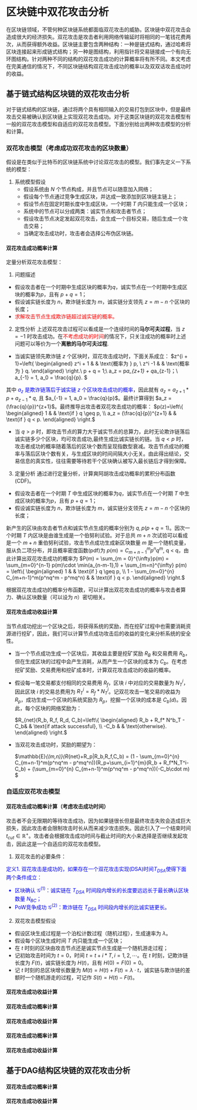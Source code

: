 # 区块链中双花攻击分析


在区块链领域，不管何种区块链系统都面临双花攻击的威胁。区块链中双花攻击会造成很大的经济损失。双花攻击是攻击者利用网络传输延时将相同的一笔钱花费两次，从而获得额外收益。区块链主要包含两种结构：一种是链式结构，通过哈希将区块连接起来形成链式结构；另一种是图结构，利用指针将交易链接成一个有向无环图结构。针对两种不同的结构的双花攻击成功的计算概率将有所不同。本文考虑在完美通信的情况下，不同区块链结构双花攻击成功的概率以及双双话攻击成功时的收益。

## 基于链式结构区块链的双花攻击分析

对于链式结构的区块链，通过将两个具有相同输入的交易打包到区块中，但是最终攻击交易被确认到区块链上实现双花攻击成功。对于这类区块链的双花攻击模型有一般的双花攻击模型和自适应的双花攻击模型。下面分别给出两种攻击模型的分析和计算。

### 双花攻击模型（考虑成功双花攻击的区块数量）

假设是在类似于比特币的区块链系统中讨论双花攻击的模型。我们事先定义一下系统的模型：
1. 系统模型假设
    * 假设系统由 $N$ 个节点构成，并且节点可以随意加入网络；
    * 假设每个节点通过竞争生成区块，并达成一致添加到区块链主链上；
    * 假设节点在固定时期长度中生成区块，一个时期 $T$ 内只能生成一个区块；
    * 系统中的节点可以分成两类：诚实节点和攻击者节点； 
    * 假设攻击节点决定发起双花攻击，会生成一个目标交易，随后生成一个攻击交易；
    * 当确定攻击成功时，攻击者会选择公布伪区块链。

#### 双花攻击成功概率计算
定量分析双花攻击模型：
1. 问题描述
  *  假设攻击者在一个时期中生成区块的概率为$q$，诚实节点在一个时期中生成区块的概率为$p$，且有 $p + q = 1$；
  *  假设诚实链长度为 $n$，欺诈链长度为 $m$，诚实链分支领先 $z = m - n$ 个区块的长度；
  * <font color = red>求解攻击节点生成欺诈链超过诚实链的概率。</font>
2. 定性分析
上述双花攻击过程可以看成是一个连续时间的**马尔可夫过程**，当 $z = -1$ 时攻击成功。在<font color = red>不考虑成功的时间</font>的情况下，只关注成功的概率时上述问题可以等价为一个**离散的马尔可夫过程**.
  * 当诚实链领先欺诈链 $z$ 个区块时，双花攻击成功时，下面关系成立：
    $z^{i + 1}=\left\{
    \begin{aligned}
    z^i + 1 &  & \text{概率为 } p, \\
    z^i -1 &  & \text{概率为 } q.
    \end{aligned}
  \right.\\
  p + q = 1;\\
  a_z = p*a_{z+1} + q*a_{z-1}；\\
  a_{-1} = 1, a_0 = \frac{q}{p}.
  $

  其中<font color = blue> $a_z$ 是欺诈链落后于诚实链 $z$ 个区块攻击成功的概率</font>，因此就有 $a_z = a_{z+1}*p + a_{z-1}*q$, 且 $a_{-1} = 1, a_0 = \frac{q}{p}$。最终计算得到 $a_z = (\frac{q}{p})^{z+1}$。最终推导出攻击者双花攻击成功的概率： 
  $p(z)=\left\{
  \begin{aligned}
  1 &  & \text{if } q \geq p, \\
  a_z = (\frac{q}{p})^{z+1} &  & \text{if } q < p.
  \end{aligned}
  \right.$
  * 当 $q > p$ 时，即攻击节点的算力大于诚实节点的总算力，此时无论欺诈链落后诚实链多少个区块，均可攻击成功,最终生成比诚实链长的链。当 $q < p$ 时，攻击者成功的概率随着落后的区块个数而呈现指数型衰减。攻击节点成功的概率与落后区块个数有关，与生成区块的时间间隔大小无关。由此得出结论，交易信息的真实性，往往需要等待若干个区块确认被写入最长链后才得到保障。
3. 定量分析
通过进行定量分析，计算爽阿胡攻击成功概率的累积分布函数(CDF)。
  *  假设攻击者在一个时期 $T$ 中生成区块的概率为$q$，诚实节点在一个时期 $T$ 中生成区块的概率为$p$，且有 $p + q = 1$；
  *  假设诚实链长度为 $n$，欺诈链长度为 $m$，诚实链分支领先 $z = m - n$ 个区块的长度；

新产生的区块由攻击者节点和诚实节点生成的概率分别为 $q,p(p + q = 1)$。因次一个时期 $T$ 内区块是由谁生成是一个伯努利试验。对于总共 $m+n$ 次试验可以看成是一个 $m+n$ 重伯努利试验，攻击节点成功生成新区块数量 $m$ 是一个随机变量，服从负二项分布，并且概率密度函数(pdf)为 $p(m) = C_{m+n-1}^m p^nq^m$, q < q，由此计算出双花攻击成功的概率为 $P(m) = \sum_{m = 0}^{\infty}p(m) = \sum_{m=0}^{n-1} p(m)\cdot \min(a_{n-m-1},1) + \sum_{m=n}^{\infty} p(m) 
= \left\{
  \begin{aligned}
  1 &  & \text{if } q \geq p, \\
  1 - \sum_{m=0}^{n} C_{m+n-1}^m(p^nq^m - p^mq^n) &  & \text{if } q < p.
  \end{aligned}
  \right.$

根据双花攻击成功的概率分布函数，可以计算出双花攻击成功的概率与攻击者算力、确认区块数量（可以设为 $n$）密切相关。

#### 双花攻击成功收益计算

当节点成功挖出一个区块之后，将获得系统的奖励，而在挖矿过程中也需要消耗资源进行挖矿，因此，我们可以计算节点成功攻击后的收益的变化来分析系统的安全性。

* 当一个节点成功生成一个区块后，其收益主要是挖矿奖励 $R_B$ 和交易费用 $R_b$，但在生成区块的过程中会产生消耗，从而产生一个区块的成本为 $C_b$。在考虑挖矿奖励、交易费用和挖矿成本时，计算双花攻击成功的收益的概率。
* 假设每一笔交易都支付相同的交易费用 $R_f$，区块 $i$ 中对应的交易数量为 $N_T^i$，因此区块 $i$ 的交易总费用为 $R_T^i = R_f* N_T^i$。记双花攻击一笔交易的收益为 $R_p$，成功生成一个区块的系统奖励为 $R_p$，挖掘一个区块的成本是 $C_b(d)$。因此，每个区块的网络奖励为：
      
  $R_{net}(R_b, R_f, R_d, C_b)=\left\{
  \begin{aligned}
  R_b + R_f* N^b_T - C_b&  & \text{if attack successful}, \\
  -C_b &  & \text{otherwise}.
  \end{aligned}
  \right.$
* 当双花攻击成功时，奖励的期望为：

  $\mathbb{E}_{(m,n)}(R_{net}+R_p|R_b,R_f,C_b) = (1 - \sum_{m=0}^{n} C_{m+n-1}^m(p^nq^m - p^mq^n))(R_p+\sum_{i=1}^{m}(R_b + R_f*N_T^i-C_b) + (\sum_{m=0}^{n} C_{m+n-1}^m(p^nq^m - p^mq^n))(-C_b\cdot m) $ 


### 自适应双花攻击模型

#### 双花攻击成功概率计算（考虑攻击成功时间）

攻击者不会无限期的等待攻击成功，因为如果链很长但是最终攻击失败会造成巨大损失，因此攻击者会限制攻击时长从而来减少攻击损失。因此引入了一个结束时间 $t_{cut}\in \mathbb{R}^+$。攻击者会根据攻击成功时间与截止时间的大小来选择是否继续发起攻击，因此这是一个自适应的双花攻击模型。

1. 双花攻击的必要条件：

  <font color = blue>定义1. 双花攻击是成功的，如果存在一个双花攻击实现(DSA)时间$T_{DSA}$使得下面两个条件成立：
  * 区块确认 $\mathcal{G}^{(1)}$：诚实链在 $T_{DSA}$ 时间段内增长的长度要远远长于最长确认区块数量 $N_{BC}$；
  * PoW竞争成功 $\mathcal{G}^{(2)}$：欺诈链在 $T_{DSA}$ 时间段内增长的比诚实链更长。</font>

2. 双花攻击模型假设
  *  假设区块生成过程是一个泊松计数过程（随机过程），生成速率为 $\lambda$。
  *  假设每个区块生成时间 $T$ 内只能生成一个区块；
  *  在 $t$ 时刻的区块由攻击节点还是诚实节点生成是一个随机游走过程；
  *  记初始攻击时间为 $t = 0$，时间 $t = t + i*T, i = 1, 2, \cdots$。在 $t$ 时刻，记欺诈链长度为 $F(t)$，诚实链长度为 $H(t)$，且有 $H(0) = F(0) = 0$。
  *  记 $t$ 时刻的总区块增长数量为 $M(t) = H(t) + F(t) = \lambda \cdot t$，诚实链与欺诈链的差额时一个随机游走的过程，可记作 $S(t) = H(t) - F(t)$。

#### 双花攻击成功收益计算


#### 双花攻击成功概率计算


#### 双花攻击成功收益计算

#### 双花攻击成功概率计算


#### 双花攻击成功收益计算


## 基于DAG结构区块链的双花攻击分析


#### 双花攻击成功概率计算


#### 双花攻击成功收益计算


